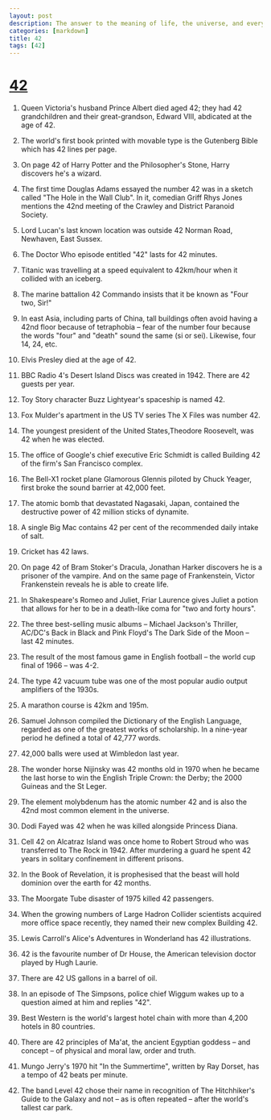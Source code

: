 ```yaml
---
layout: post
description: The answer to the meaning of life, the universe, and everything.
categories: [markdown]
title: 42
tags: [42]
---
```


# [42](https://en.wikipedia.org/wiki/42_(number))

1. Queen Victoria's husband Prince Albert died aged 42; they had 42 grandchildren and their great-grandson, Edward VIII, abdicated at the age of 42.

2. The world's first book printed with movable type is the Gutenberg Bible which has 42 lines per page.

3. On page 42 of Harry Potter and the Philosopher's Stone, Harry discovers he's a wizard.

4. The first time Douglas Adams essayed the number 42 was in a sketch called "The Hole in the Wall Club". In it, comedian Griff Rhys Jones mentions the 42nd meeting of the Crawley and District Paranoid Society.

5. Lord Lucan's last known location was outside 42 Norman Road, Newhaven, East Sussex.

6. The Doctor Who episode entitled "42" lasts for 42 minutes.

7. Titanic was travelling at a speed equivalent to 42km/hour when it collided with an iceberg.

8. The marine battalion 42 Commando insists that it be known as "Four two, Sir!"

9. In east Asia, including parts of China, tall buildings often avoid having a 42nd floor because of tetraphobia – fear of the number four because the words "four" and "death" sound the same (si or sei). Likewise, four 14, 24, etc.

10. Elvis Presley died at the age of 42.

11. BBC Radio 4's Desert Island Discs was created in 1942. There are 42 guests per year.

12. Toy Story character Buzz Lightyear's spaceship is named 42.

13. Fox Mulder's apartment in the US TV series The X Files was number 42.

14. The youngest president of the United States,Theodore Roosevelt, was 42 when he was elected.

15. The office of Google's chief executive Eric Schmidt is called Building 42 of the firm's San Francisco complex.

16. The Bell-X1 rocket plane Glamorous Glennis piloted by Chuck Yeager, first broke the sound barrier at 42,000 feet.

17. The atomic bomb that devastated Nagasaki, Japan, contained the destructive power of 42 million sticks of dynamite.

18. A single Big Mac contains 42 per cent of the recommended daily intake of salt.

19. Cricket has 42 laws.

20. On page 42 of Bram Stoker's Dracula, Jonathan Harker discovers he is a prisoner of the vampire. And on the same page of Frankenstein, Victor Frankenstein reveals he is able to create life.

21. In Shakespeare's Romeo and Juliet, Friar Laurence gives Juliet a potion that allows for her to be in a death-like coma for "two and forty hours".

22. The three best-selling music albums – Michael Jackson's Thriller, AC/DC's Back in Black and Pink Floyd's The Dark Side of the Moon – last 42 minutes.

23. The result of the most famous game in English football – the world cup final of 1966 – was 4-2.

24. The type 42 vacuum tube was one of the most popular audio output amplifiers of the 1930s.

25. A marathon course is 42km and 195m.

26. Samuel Johnson compiled the Dictionary of the English Language, regarded as one of the greatest works of scholarship. In a nine-year period he defined a total of 42,777 words.

27. 42,000 balls were used at Wimbledon last year.

28. The wonder horse Nijinsky was 42 months old in 1970 when he became the last horse to win the English Triple Crown: the Derby; the 2000 Guineas and the St Leger.

29. The element molybdenum has the atomic number 42 and is also the 42nd most common element in the universe.

30. Dodi Fayed was 42 when he was killed alongside Princess Diana.

31. Cell 42 on Alcatraz Island was once home to Robert Stroud who was transferred to The Rock in 1942. After murdering a guard he spent 42 years in solitary confinement in different prisons.

32. In the Book of Revelation, it is prophesised that the beast will hold dominion over the earth for 42 months.

33. The Moorgate Tube disaster of 1975 killed 42 passengers.

34. When the growing numbers of Large Hadron Collider scientists acquired more office space recently, they named their new complex Building 42.

35. Lewis Carroll's Alice's Adventures in Wonderland has 42 illustrations.

36. 42 is the favourite number of Dr House, the American television doctor played by Hugh Laurie.

37. There are 42 US gallons in a barrel of oil.

38. In an episode of The Simpsons, police chief Wiggum wakes up to a question aimed at him and replies "42".

39. Best Western is the world's largest hotel chain with more than 4,200 hotels in 80 countries.

40. There are 42 principles of Ma'at, the ancient Egyptian goddess – and concept – of physical and moral law, order and truth.

41. Mungo Jerry's 1970 hit "In the Summertime", written by Ray Dorset, has a tempo of 42 beats per minute.

42. The band Level 42 chose their name in recognition of The Hitchhiker's Guide to the Galaxy and not – as is often repeated – after the world's tallest car park.